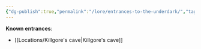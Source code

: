 ```yaml
---
{"dg-publish":true,"permalink":"/lore/entrances-to-the-underdark/","tags":["lore"],"noteIcon":"lore"}
---
```


**Known entrances**:
- [[Locations/Killgore's cave\|Killgore's cave]]